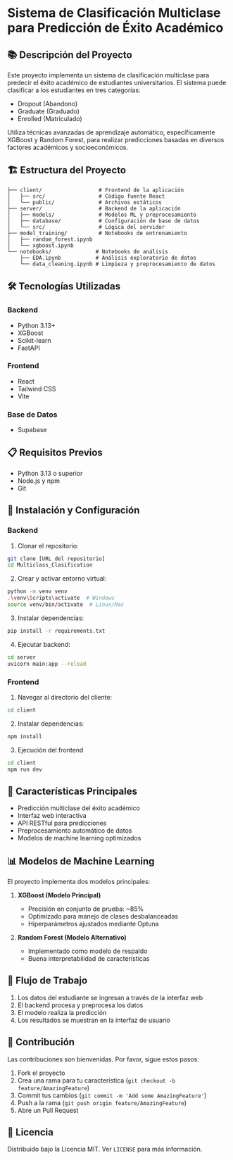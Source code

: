# Sistema de Clasificación Multiclase para Predicción de Éxito Académico

## 📚 Descripción del Proyecto

Este proyecto implementa un sistema de clasificación multiclase para predecir el éxito académico de estudiantes universitarios. El sistema puede clasificar a los estudiantes en tres categorías:
- Dropout (Abandono)
- Graduate (Graduado)
- Enrolled (Matriculado)

Utiliza técnicas avanzadas de aprendizaje automático, específicamente XGBoost y Random Forest, para realizar predicciones basadas en diversos factores académicos y socioeconómicos.

## 🏗️ Estructura del Proyecto

```
├── client/                  # Frontend de la aplicación
│   ├── src/                 # Código fuente React
│   └── public/              # Archivos estáticos
├── server/                  # Backend de la aplicación
│   ├── models/              # Modelos ML y preprocesamiento
│   ├── database/            # Configuración de base de datos
│   └── src/                 # Lógica del servidor
├── model_training/          # Notebooks de entrenamiento
│   ├── random_forest.ipynb
│   └── xgboost.ipynb
└── notebooks/              # Notebooks de análisis
    ├── EDA.ipynb           # Análisis exploratorio de datos
    └── data_cleaning.ipynb # Limpieza y preprocesamiento de datos
```

## 🛠️ Tecnologías Utilizadas

### Backend
- Python 3.13+
- XGBoost
- Scikit-learn
- FastAPI

### Frontend
- React
- Tailwind CSS
- Vite

### Base de Datos
- Supabase

## 📋 Requisitos Previos

- Python 3.13 o superior
- Node.js y npm
- Git

## 🚀 Instalación y Configuración

### Backend

1. Clonar el repositorio:
```bash
git clone [URL del repositorio]
cd Multiclass_Clasification
```

2. Crear y activar entorno virtual:
```bash
python -m venv venv
.\venv\Scripts\activate  # Windows
source venv/bin/activate  # Linux/Mac
```

3. Instalar dependencias:
```bash
pip install -r requirements.txt
```

4. Ejecutar backend:
```bash
cd server
uvicorn main:app --reload
```

### Frontend

1. Navegar al directorio del cliente:
```bash
cd client
```

2. Instalar dependencias:
```bash
npm install
```
3. Ejecución del frontend
```bash
cd client
npm run dev
```


## 🎯 Características Principales

- Predicción multiclase del éxito académico
- Interfaz web interactiva
- API RESTful para predicciones
- Preprocesamiento automático de datos
- Modelos de machine learning optimizados

## 📊 Modelos de Machine Learning

El proyecto implementa dos modelos principales:

1. **XGBoost (Modelo Principal)**
   - Precisión en conjunto de prueba: ~85%
   - Optimizado para manejo de clases desbalanceadas
   - Hiperparámetros ajustados mediante Optuna

2. **Random Forest (Modelo Alternativo)**
   - Implementado como modelo de respaldo
   - Buena interpretabilidad de características

## 🔄 Flujo de Trabajo

1. Los datos del estudiante se ingresan a través de la interfaz web
2. El backend procesa y preprocesa los datos
3. El modelo realiza la predicción
4. Los resultados se muestran en la interfaz de usuario

## 🤝 Contribución

Las contribuciones son bienvenidas. Por favor, sigue estos pasos:

1. Fork el proyecto
2. Crea una rama para tu característica (`git checkout -b feature/AmazingFeature`)
3. Commit tus cambios (`git commit -m 'Add some AmazingFeature'`)
4. Push a la rama (`git push origin feature/AmazingFeature`)
5. Abre un Pull Request

## 📝 Licencia

Distribuido bajo la Licencia MIT. Ver `LICENSE` para más información.
